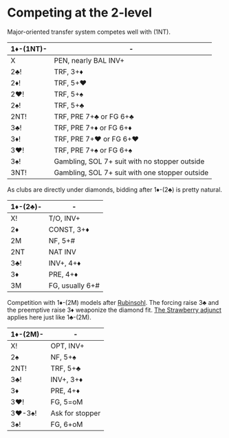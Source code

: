 # Competing at the 2-level

Major-oriented transfer system competes well with (1NT).

| 1♦-(1NT)- | - |
|-----------|---|
| X         | PEN, nearly BAL INV+
| 2♣!       | TRF, 3+♦
| 2♦!       | TRF, 5+♥
| 2♥!       | TRF, 5+♠
| 2♠!       | TRF, 5+♣
| 2NT!      | TRF, PRE 7+♣ or FG 6+♣
| 3♣!       | TRF, PRE 7+♦ or FG 6+♦
| 3♦!       | TRF, PRE 7+♥ or FG 6+♥
| 3♥!       | TRF, PRE 7+♠ or FG 6+♠
| 3♠!       | Gambling, SOL 7+ suit with no stopper outside
| 3NT!      | Gambling, SOL 7+ suit with one stopper outside

As clubs are directly under diamonds, bidding after 1♦-(2♣) is pretty natural.

| 1♦-(2♣)- | - |
|----------|---|
| X!       | T/O, INV+
| 2♦       | CONST, 3+♦
| 2M       | NF, 5+#
| 2NT      | NAT INV
| 3♣!      | INV+, 4+♦
| 3♦       | PRE, 4+♦
| 3M       | FG, usually 6+#

Competition with 1♦-(2M) models after [Rubinsohl](../../Rubinsohl.md).  The
forcing raise 3♣ and the preemptive raise 3♦ weaponize the diamond fit.  [The
Strawberry adjunct](../1C/COMP_2.md#strawberry-adjunct) applies here just like
1♣-(2M).

| 1♦-(2M)- | - |
|----------|---|
| X!       | OPT, INV+
| 2♠       | NF, 5+♠
| 2NT!     | TRF, 5+♣
| 3♣!      | INV+, 3+♦
| 3♦       | PRE, 4+♦
| 3♥!      | FG, 5=oM
| 3♥-3♠!   | Ask for stopper
| 3♠!      | FG, 6+oM
